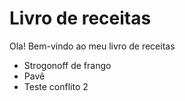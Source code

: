 # Livro de receitas
Ola! Bem-vindo ao meu livro de receitas 

- Strogonoff de frango
- Pavê
- Teste conflito 2

